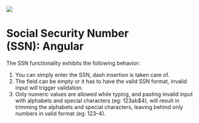 ![](angular-ssn.gif)

# Social Security Number (SSN): Angular

The SSN functionality exhibits the following behavior:

  1. You can simply enter the SSN, dash insertion is taken care of.
  2. The field can be empty or it has to have the valid SSN format, invalid input will trigger validation.
  3. Only numeric values are allowed while typing, and pasting invalid input with alphabets and special characters (eg: 123ab$4), will result in trimming the alphabets and special characters, leaving behind only numbers in valid format (eg: 123–4).
